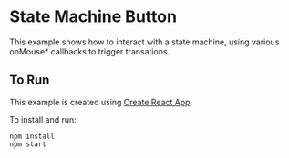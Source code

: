 # State Machine Button

This example shows how to interact with a state machine, using various onMouse\* callbacks to trigger transations.

## To Run

This example is created using [Create React App](https://reactjs.org/docs/create-a-new-react-app.html).

To install and run:

```
npm install
npm start
```
